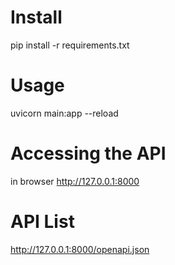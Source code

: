 # Install
pip install -r requirements.txt

# Usage
uvicorn main:app --reload

# Accessing the API
in browser http://127.0.0.1:8000

# API List
http://127.0.0.1:8000/openapi.json
